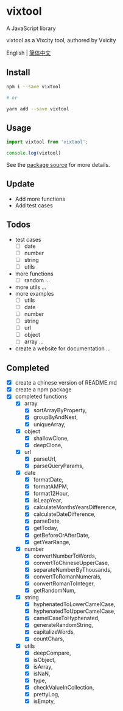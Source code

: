 # vixtool

A JavaScript library

vixtool as a Vixcity tool, authored by Vxicity

 English | [简体中文](https://github.com/Vixcity/vixtool/blob/master/README.md)

## Install

```bash
npm i --save vixtool

# or

yarn add --save vixtool
```

## Usage

```js
import vixtool from 'vixtool';

console.log(vixtool)
```

See the [package source](https://github.com/Vixcity/vixtool) for more details.

## Update

- Add more functions
- Add test cases

## Todos

- test cases
  - [ ] date
  - [ ] number
  - [ ] string
  - [ ] utils
- more functions
  - [ ] random
  ...
- more utils
  ...
- more examples
  - [ ] utils
  - [ ] date
  - [ ] number
  - [ ] string
  - [ ] url
  - [ ] object
  - [ ] array
  ...
- create a website for documentation
  ...

## Completed

- [x] create a chinese version of README.md
- [x] create a npm package
- [x] completed functions
  - [x] array
    - [x] sortArrayByProperty,
    - [x] groupByAndNest,
    - [x] uniqueArray,
  - [x] object
    - [x] shallowClone,
    - [x] deepClone,
  - [x] url
    - [x] parseUrl,
    - [x] parseQueryParams,
  - [x] date
    - [x] formatDate,
    - [x] formatAMPM,
    - [x] format12Hour,
    - [x] isLeapYear,
    - [x] calculateMonthsYearsDifference,
    - [x] calculateDateDifference,
    - [x] parseDate,
    - [x] getToday,
    - [x] getBeforeOrAfterDate,
    - [x] getYearRange,
  - [x] number
    - [x] convertNumberToWords,
    - [x] convertToChineseUpperCase,
    - [x] separateNumberByThousands,
    - [x] convertToRomanNumerals,
    - [x] convertRomanToInteger,
    - [x] getRandomNum,
  - [x] string
    - [x] hyphenatedToLowerCamelCase,
    - [x] hyphenatedToUpperCamelCase,
    - [x] camelCaseToHyphenated,
    - [x] generateRandomString,
    - [x] capitalizeWords,
    - [x] countChars,
  - [x] utils
    - [x] deepCompare,
    - [x] isObject,
    - [x] isArray,
    - [x] isNaN,
    - [x] type,
    - [x] checkValueInCollection,
    - [x] prettyLog,
    - [x] isEmpty,

